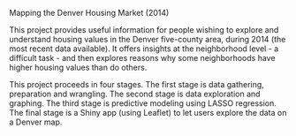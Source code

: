 Mapping the Denver Housing Market (2014)

This project provides useful information for people wishing to explore and understand housing values in the Denver five-county area, during 2014 (the most recent data available). It offers insights at the neighborhood level - a difficult task - and then explores reasons why some neighborhoods have higher housing values than do others.

This project proceeds in four stages. The first stage is data gathering, preparation and wrangling. The second stage is data exploration and graphing. The third stage is predictive modeling using LASSO regression. The final stage is a Shiny app (using Leaflet) to let users explore the data on a Denver map.

